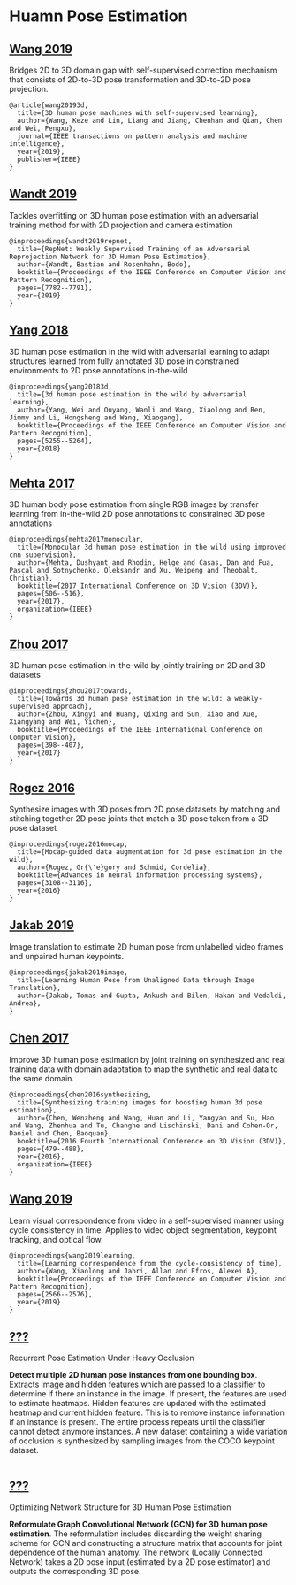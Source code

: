 
# Huamn Pose Estimation

## [Wang 2019](https://arxiv.org/pdf/1901.03798.pdf)

Bridges 2D to 3D domain gap with self-supervised correction mechanism that consists of 2D-to-3D pose transformation and 3D-to-2D pose projection.

```
@article{wang20193d,
  title={3D human pose machines with self-supervised learning},
  author={Wang, Keze and Lin, Liang and Jiang, Chenhan and Qian, Chen and Wei, Pengxu},
  journal={IEEE transactions on pattern analysis and machine intelligence},
  year={2019},
  publisher={IEEE}
}
```

## [Wandt 2019](https://arxiv.org/pdf/1902.09868.pdf)

Tackles overfitting on 3D human pose estimation with an adversarial training method for with 2D projection and camera estimation

```
@inproceedings{wandt2019repnet,
  title={RepNet: Weakly Supervised Training of an Adversarial Reprojection Network for 3D Human Pose Estimation},
  author={Wandt, Bastian and Rosenhahn, Bodo},
  booktitle={Proceedings of the IEEE Conference on Computer Vision and Pattern Recognition},
  pages={7782--7791},
  year={2019}
}
```

## [Yang 2018](http://openaccess.thecvf.com/content_cvpr_2018/papers/Yang_3D_Human_Pose_CVPR_2018_paper.pdf)

 3D human pose estimation in the wild with adversarial learning to adapt structures learned from fully annotated 3D pose in constrained environments to 2D pose annotations in-the-wild

```
@inproceedings{yang20183d,
  title={3d human pose estimation in the wild by adversarial learning},
  author={Yang, Wei and Ouyang, Wanli and Wang, Xiaolong and Ren, Jimmy and Li, Hongsheng and Wang, Xiaogang},
  booktitle={Proceedings of the IEEE Conference on Computer Vision and Pattern Recognition},
  pages={5255--5264},
  year={2018}
}
```

## [Mehta  2017](https://arxiv.org/pdf/1611.09813.pdf)

3D human body pose estimation from single RGB images by transfer learning from in-the-wild 2D pose annotations to constrained 3D pose annotations

```
@inproceedings{mehta2017monocular,
  title={Monocular 3d human pose estimation in the wild using improved cnn supervision},
  author={Mehta, Dushyant and Rhodin, Helge and Casas, Dan and Fua, Pascal and Sotnychenko, Oleksandr and Xu, Weipeng and Theobalt, Christian},
  booktitle={2017 International Conference on 3D Vision (3DV)},
  pages={506--516},
  year={2017},
  organization={IEEE}
}
```

## [Zhou 2017](http://openaccess.thecvf.com/content_ICCV_2017/papers/Zhou_Towards_3D_Human_ICCV_2017_paper.pdf)

3D human pose estimation in-the-wild by jointly training on 2D and 3D datasets

```
@inproceedings{zhou2017towards,
  title={Towards 3d human pose estimation in the wild: a weakly-supervised approach},
  author={Zhou, Xingyi and Huang, Qixing and Sun, Xiao and Xue, Xiangyang and Wei, Yichen},
  booktitle={Proceedings of the IEEE International Conference on Computer Vision},
  pages={398--407},
  year={2017}
}
```

## [Rogez 2016](http://papers.nips.cc/paper/6563-mocap-guided-data-augmentation-for-3d-pose-estimation-in-the-wild.pdf)

Synthesize images with 3D poses from 2D pose datasets by matching and stitching together 2D pose joints that match a 3D pose taken from a 3D pose dataset

```
@inproceedings{rogez2016mocap,
  title={Mocap-guided data augmentation for 3d pose estimation in the wild},
  author={Rogez, Gr{\'e}gory and Schmid, Cordelia},
  booktitle={Advances in neural information processing systems},
  pages={3108--3116},
  year={2016}
}
```

## [Jakab 2019](http://www.robots.ox.ac.uk/~vgg/research/unsupervised_pose/unsupervised_pose.pdf)

Image translation to estimate 2D human pose from unlabelled video frames and unpaired human keypoints.

```
@inproceedings{jakab2019image,
  title={Learning Human Pose from Unaligned Data through Image Translation},
  author={Jakab, Tomas and Gupta, Ankush and Bilen, Hakan and Vedaldi, Andrea},
}
```

## [Chen 2017](https://arxiv.org/pdf/1604.02703.pdf)

Improve 3D human pose estimation by joint training on synthesized and real training data with domain adaptation to map the synthetic and real data to the same domain.

```
@inproceedings{chen2016synthesizing,
  title={Synthesizing training images for boosting human 3d pose estimation},
  author={Chen, Wenzheng and Wang, Huan and Li, Yangyan and Su, Hao and Wang, Zhenhua and Tu, Changhe and Lischinski, Dani and Cohen-Or, Daniel and Chen, Baoquan},
  booktitle={2016 Fourth International Conference on 3D Vision (3DV)},
  pages={479--488},
  year={2016},
  organization={IEEE}
}
```

## [Wang 2019](https://arxiv.org/pdf/1903.07593.pdf)

Learn visual correspondence from video in a self-supervised manner using cycle consistency in time. Applies to video object segmentation, keypoint tracking, and optical flow.

```
@inproceedings{wang2019learning,
  title={Learning correspondence from the cycle-consistency of time},
  author={Wang, Xiaolong and Jabri, Allan and Efros, Alexei A},
  booktitle={Proceedings of the IEEE Conference on Computer Vision and Pattern Recognition},
  pages={2566--2576},
  year={2019}
}
```

## [???]()

Recurrent Pose Estimation Under Heavy Occlusion

**Detect multiple 2D human pose instances from one bounding box**. Extracts image and hidden features which are passed to a classifier to determine if there an instance in the image. If present, the features are used to estimate heatmaps. Hidden features are updated with the estimated heatmap and current hidden feature. This is to remove instance information if an instance is present. The entire process repeats until the classifier cannot detect anymore instances. A new dataset containing a wide variation of occlusion is synthesized by sampling images from the COCO keypoint dataset.

```
```

## [???]()

Optimizing Network Structure for 3D Human Pose Estimation

**Reformulate Graph Convolutional Network (GCN) for 3D human pose estimation**. The reformulation includes discarding the weight sharing scheme for GCN and constructing a structure matrix that accounts for joint dependence of the human anatomy. The network (Locally Connected Network) takes a 2D pose input (estimated by a 2D pose estimator) and outputs the corresponding 3D pose.


```
```